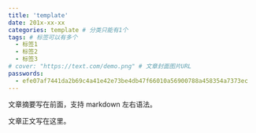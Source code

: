 ```yaml
---
title: 'template'
date: 201x-xx-xx
categories: template # 分类只能有1个
tags: # 标签可以有多个
  - 标签1
  - 标签2
  - 标签3
# cover: "https://text.com/demo.png" # 文章封面图片URL
passwords:
  - efe07af7441da2b69c4a41e42e73be4db47f66010a56900788a458354a7373ec
---
```


文章摘要写在前面，支持 markdown 左右语法。

<!-- more -->

文章正文写在这里。
